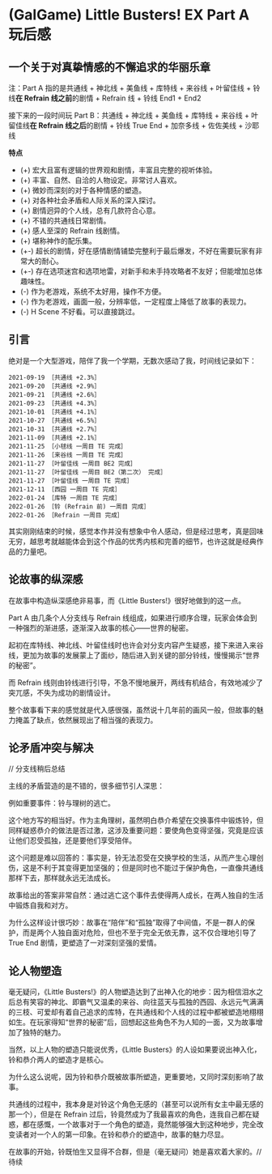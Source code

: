 # (GalGame) Little Busters! EX Part A 玩后感
## 一个关于对真挚情感的不懈追求的华丽乐章

注：Part A 指的是共通线 + 神北线 + 美鱼线 + 库特线 + 来谷线 + 叶留佳线 + 铃线**在 Refrain 线之前**的剧情 + Refrain 线 + 铃线 End1 + End2

接下来的一段时间玩 Part B：共通线 + 神北线 + 美鱼线 + 库特线 + 来谷线 + 叶留佳线**在 Refrain 线之后**的剧情 + 铃线 True End + 加奈多线 + 佐佐美线 + 沙耶线

**特点**
* (+) 宏大且富有逻辑的世界观和剧情，丰富且完整的视听体验。
* (+) 丰富、自然、自洽的人物设定。非常讨人喜欢。
* (+) 微妙而深刻的对于各种情感的塑造。
* (+) 对各种社会矛盾和人际关系的深入探讨。
* (+) 剧情迥异的个人线，总有几款符合心意。
* (+) 不错的共通线日常剧情。
* (+) 感人至深的 Refrain 线剧情。
* (+) 堪称神作的配乐集。
* (+-) 超长的剧情，好在感情剧情铺垫完整利于最后爆发，不好在需要玩家有非常大的耐心。
* (+-) 存在选项迷宫和选项地雷，对新手和未手持攻略者不友好；但能增加总体趣味性。
* (-) 作为老游戏，系统不太好用，操作不方便。
* (-) 作为老游戏，画面一般，分辨率低，一定程度上降低了故事的表现力。
* (-) H Scene 不好看。可以直接跳过。


## 引言

绝对是一个大型游戏，陪伴了我一个学期，无数次感动了我，时间线记录如下：

```
2021-09-19 ［共通线 +2.3%］
2021-09-20 ［共通线 +2.9%］
2021-09-21 ［共通线 +2.6%］
2021-09-23 ［共通线 +4.3%］
2021-10-01 ［共通线 +4.1%］
2021-10-27 ［共通线 +6.5%］
2021-10-31 ［共通线 +2.7%］
2021-11-09 ［共通线 +2.1%］
2021-11-25 ［小毬线 一周目 TE 完成］
2021-11-26 ［来谷线 一周目 TE 完成］
2021-11-27 ［叶留佳线 一周目 BE2 完成］
2021-11-27 ［叶留佳线 一周目 BE2（第二次） 完成］
2021-11-27 ［叶留佳线 一周目 TE 完成］
2021-12-11 ［西园 一周目 TE 完成］
2022-01-24 ［库特 一周目 TE 完成］
2022-01-26 ［铃 (Refrain 前) 一周目 完成］
2022-01-26 ［Refrain 一周目 完成］
```

其实刚刚结束的时候，感觉本作并没有想象中令人感动，但是经过思考，真是回味无穷，越思考就越能体会到这个作品的优秀内核和完善的细节，也许这就是经典作品的力量吧。

## 论故事的纵深感

在故事中构造纵深感绝非易事，而《Little Busters!》很好地做到的这一点。

Part A 由几条个人分支线与 Refrain 线组成，如果进行顺序合理，玩家会体会到一种强烈的渐进感，逐渐深入故事的核心——世界的秘密。

起初在库特线、神北线、叶留佳线时也许会对分支内容产生疑惑，接下来进入来谷线，更加为故事的发展蒙上了面纱，随后进入到关键的部分铃线，慢慢揭示“世界的秘密”。

而 Refrain 线则由铃线进行引导，不急不慢地展开，两线有机结合，有效地减少了突兀感，不失为成功的剧情设计。

整个故事看下来的感觉就是代入感很强，虽然说十几年前的画风一般，但故事的魅力掩盖了缺点，依然展现出了相当强的表现力。

## 论矛盾冲突与解决

// 分支线稍后总结

主线的矛盾营造的是不错的，很多细节引人深思：

例如重要事件：铃与理树的逃亡。

这个地方写的相当好。作为主角理树，虽然明白恭介希望在交换事件中锻炼铃，但同样疑惑恭介的做法是否过激，这涉及重要问题：要使角色变得坚强，究竟是应该让他们忍受孤独，还是要他们享受陪伴。

这个问题是难以回答的：事实是，铃无法忍受在交换学校的生活，从而产生心理创伤，这是不利于其变得更加坚强的；但是同时也不能过于保护角色，一直像共通线那样下去，那样就永远无法成长。

故事给出的答案非常自然：通过逃亡这个事件去使得两人成长，在两人独自的生活中锻炼自我和对方。

为什么这样设计很巧妙：故事在“陪伴”和“孤独”取得了中间值，不是一群人的保护，而是两个人独自面对危险，但也不至于完全无依无靠，这不仅合理地引导了 True End 剧情，更塑造了一对深刻坚强的爱情。

## 论人物塑造

毫无疑问，《Little Busters!》的人物塑造达到了出神入化的地步：因为相信泪水之后总有笑容的神北、即霸气又温柔的来谷、向往蓝天与孤独的西园、永远元气满满的三枝、可爱却有着自己追求的库特，在共通线和个人线的过程中都被塑造地栩栩如生。在玩家得知“世界的秘密”后，回想起这些角色不为人知的一面，又为故事增加了独特的魅力。

当然，以上人物的塑造只能说优秀，《Little Busters》的人设如果要说出神入化，铃和恭介两人的塑造才是核心。

为什么这么说呢，因为铃和恭介既被故事所塑造，更重要地，又同时深刻影响了故事。

共通线的过程中，我本身是对铃这个角色无感的（甚至可以说所有女主中最无感的那一个），但是在 Refrain 过后，铃竟然成为了我最喜欢的角色，连我自己都在疑惑，都在感慨，一个故事对于一个角色的塑造，竟然能够强大到这种地步，完全改变读者对一个人的第一印象。在铃和恭介的塑造中，故事的魅力尽显。

在故事的开始，铃既怕生又显得不合群，但是（毫无疑问）她是喜欢着大家的。//待续
